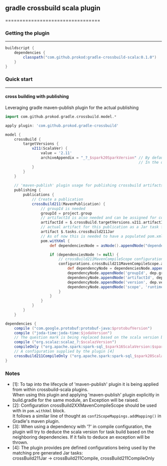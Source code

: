 ## gradle crossbuild scala plugin
=================================
### Getting the plugin
----------------------
```groovy
buildscript {
    dependencies {
        classpath("com.github.prokod:gradle-crossbuild-scala:0.1.0")
    }
}
```

### Quick start
---------------
#### cross building with publishing  
Leveraging gradle maven-publish plugin for the actual publishing

```groovy
import com.github.prokod.gradle.crossbuild.model.*

apply plugin: 'com.github.prokod.gradle-crossbuild'

model {
    crossBuild {
        targetVersions {
            v211(ScalaVer) {
                value = '2.11'
                archiveAppendix = "_?_$spark20SparkVersion" // By default the value is "_?" 
                                                            // In the default case will yield '_2.11')
            }
        }
    }
    
    // 'maven-publish' plugin usage for publishing crossbuild artifacts [1]
    publishing {
        publications {
            // Create a publication
            crossBuild211(MavenPublication) {
                // groupId is needed
                groupId = project.group
                // artifactId is also needed and can be assigned for convenience from the crossbuild plugin
                artifactId = $.crossBuild.targetVersions.v211.artifactId
                // actual artifact for this publication as a Jar task from crossbuild plugin
                artifact $.tasks.crossBuild211Jar
                // As of now this is needed to have a populated pom.xml for the cross built artifact
                pom.withXml {
                    def dependenciesNode = asNode().appendNode("dependencies")

                    if (dependenciesNode != null) {
                        // crossBuild211MavenCompileScope configuration hold all dependencies for the artifact [2]
                        configurations.crossBuild211MavenCompileScope.allDependencies.each { dep ->
                            def dependencyNode = dependenciesNode.appendNode('dependency')
                            dependencyNode.appendNode('groupId', dep.group)
                            dependencyNode.appendNode('artifactId', dep.name)
                            dependencyNode.appendNode('version', dep.version)
                            dependencyNode.appendNode('scope', 'runtime')
                        }
                    }
                }
            }
        }
    }
```

```groovy
dependencies {
    compile ("com.google.protobuf:protobuf-java:$protobufVersion") 
    compile ("joda-time:joda-time:$jodaVersion")
    // The question mark is being replaced based on the scala version being built [3]
    compile ("org.scalaz:scalaz_?:$scalazVersion")
    compileOnly ("org.apache.spark:spark-sql_$spark16ScalaVersion:$spark16SparkVersion")
    // A configuration supplied by the plugin [4]
    crossBuild211CompileOnly ("org.apache.spark:spark-sql_$spark20ScalaVersion:$spark20SparkVersion")
}
```

### Notes
- [1]: To tap into the lifecycle of 'maven-publish' plugin it is being applied from within crossbuild-scala plugins.  
When using this plugin and applying 'maven-publish' plugin explicitly in build.gradle for the same module, an Exception will be raised.
- [2]: Configuration crossBuild2XXMavenCompileScope should be used with in `pom.withXml` block.  
It follows a similar line of thought as `conf2ScopeMappings.addMapping()` in Gradle's maven plugin.
- [3]: When using a dependency with '?' in compile configuration, the plugin will try to deduce the scala version for task build
based on the neighboring dependencies. If it fails to deduce an exception will be thrown.
- [4]: The plugin provides pre defined configurations being used by the matching pre generated Jar tasks:  
crossBuild211Jar -> crossBuild211Compile, crossBuild211CompileOnly
